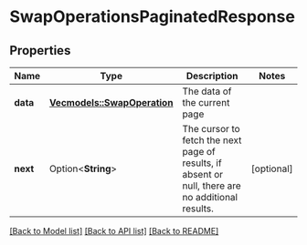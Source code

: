 # SwapOperationsPaginatedResponse

## Properties

Name | Type | Description | Notes
------------ | ------------- | ------------- | -------------
**data** | [**Vec<models::SwapOperation>**](SwapOperation.md) | The data of the current page | 
**next** | Option<**String**> | The cursor to fetch the next page of results, if absent or null, there are no additional results. | [optional]

[[Back to Model list]](../README.md#documentation-for-models) [[Back to API list]](../README.md#documentation-for-api-endpoints) [[Back to README]](../README.md)


